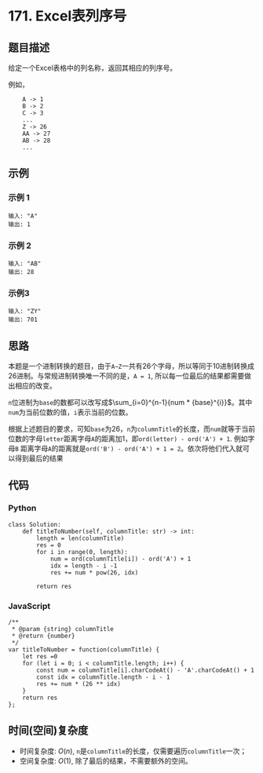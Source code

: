 # 171. Excel表列序号

## 题目描述
给定一个Excel表格中的列名称，返回其相应的列序号。

例如，
```
    A -> 1
    B -> 2
    C -> 3
    ...
    Z -> 26
    AA -> 27
    AB -> 28 
    ...
```

## 示例
### 示例 1
```
输入: "A"
输出: 1
```

### 示例 2
```
输入: "AB"
输出: 28
```

### 示例3
```
输入: "ZY"
输出: 701
```

## 思路
本题是一个进制转换的题目，由于`A~Z`一共有26个字母，所以等同于10进制转换成26进制。与常规进制转换唯一不同的是，`A = 1`, 所以每一位最后的结果都需要做出相应的改变。

`n`位进制为`base`的数都可以改写成$\sum_{i=0}^{n-1}{num * {base}^{i}}$。其中`num`为当前位数的值，`i`表示当前的位数。

根据上述题目的要求，可知`base`为26，`n`为`columnTitle`的长度，而`num`就等于当前位数的字母`letter`距离字母`A`的距离加1，即`ord(letter) - ord('A') + 1`. 例如字母`B`
距离字母`A`的距离就是`ord('B') - ord('A') + 1 = 2`。依次将他们代入就可以得到最后的结果

## 代码
### Python
```
class Solution:
    def titleToNumber(self, columnTitle: str) -> int:
        length = len(columnTitle)
        res = 0
        for i in range(0, length):
            num = ord(columnTitle[i]) - ord('A') + 1
            idx = length - i -1
            res += num * pow(26, idx)
        
        return res
```

### JavaScript
```
/**
 * @param {string} columnTitle
 * @return {number}
 */
var titleToNumber = function(columnTitle) {
    let res =0
    for (let i = 0; i < columnTitle.length; i++) {
        const num = columnTitle[i].charCodeAt() - 'A'.charCodeAt() + 1
        const idx = columnTitle.length - i - 1
        res += num * (26 ** idx)
    }
    return res
};
```

## 时间(空间)复杂度
- 时间复杂度: $O(n)$, `n`是`columnTitle`的长度，仅需要遍历`columnTitle`一次；
- 空间复杂度: $O(1)$, 除了最后的结果，不需要额外的空间。